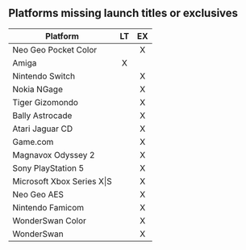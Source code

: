 ## Platforms missing launch titles or exclusives


| Platform                         | LT  | EX  |
|----------------------------------|:---:|:---:|
| Neo Geo Pocket Color             |     | X   |
| Amiga                            | X   |     |
| Nintendo Switch                  |     | X   |
| Nokia NGage                      |     | X   |
| Tiger Gizomondo                  |     | X   |
| Bally Astrocade                  |     | X   |
| Atari Jaguar CD                  |     | X   |
| Game.com                         |     | X   |
| Magnavox Odyssey 2               |     | X   |
| Sony PlayStation 5               |     | X   |
| Microsoft Xbox Series X&#124;S   |     | X   |
| Neo Geo AES                      |     | X   |
| Nintendo Famicom                 |     | X   |
| WonderSwan Color                 |     | X   |
| WonderSwan                       |     | X   |